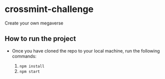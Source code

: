 # crossmint-challenge
Create your own megaverse

## How to run the project

 - Once you have cloned the repo to your local machine, run the following commands:

   1.   `npm install`
   2.   `npm start`
